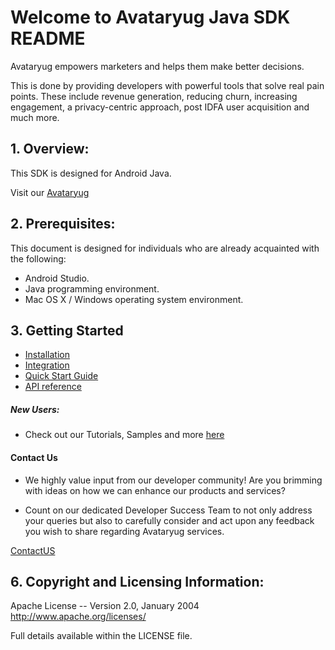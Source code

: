 # Welcome to Avataryug Java SDK README


Avataryug empowers marketers and helps them make better decisions.

This is done by providing developers with powerful tools that solve real pain points. These include revenue generation, reducing churn, increasing engagement, a privacy-centric approach, post IDFA user acquisition and much more.


## 1. Overview:
This SDK is designed for Android Java.

Visit our [Avataryug](https://avataryug.com/)


## 2. Prerequisites:

This document is designed for individuals who are already acquainted with the following:
* Android Studio.
* Java programming environment.
* Mac OS X / Windows operating system environment.

## 3. Getting Started 
* [Installation](https://developers.avataryug.com/docs/android-java-sdk-installation)
* [Integration](https://developers.avataryug.com/docs/android-java-sdk-integration)
* [Quick Start Guide](https://developers.avataryug.com/docs/android-java-sdk-quick-start-guide)
* [API reference](https://developers.avataryug.com/reference/intro/getting-started)

##### New Users:

* Check out our Tutorials, Samples and more [here](https://developers.avataryug.com/docs/android-java-sdk)

#### Contact Us
* We highly value input from our developer community! Are you brimming with ideas on how we can enhance our products and services?

* Count on our dedicated Developer Success Team to not only address your queries but also to carefully consider and act upon any feedback you wish to share regarding Avataryug services.

[ContactUS](https://avataryug.com/contact)


## 6. Copyright and Licensing Information:

  Apache License -- 
  Version 2.0, January 2004 http://www.apache.org/licenses/

  Full details available within the LICENSE file.
